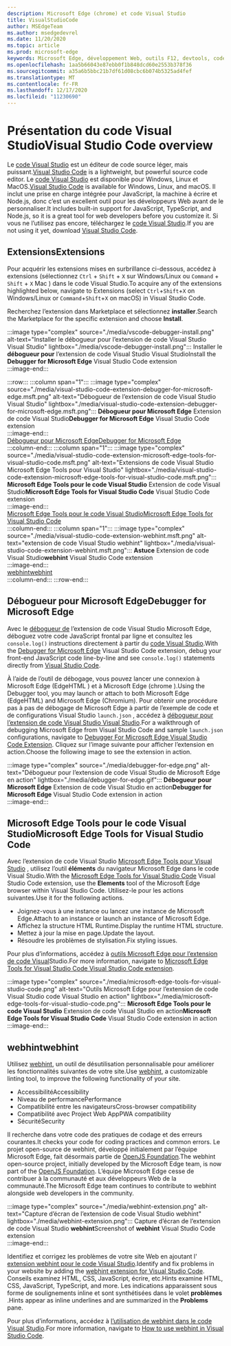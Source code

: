 ```yaml
---
description: Microsoft Edge (chrome) et code Visual Studio
title: VisualStudioCode
author: MSEdgeTeam
ms.author: msedgedevrel
ms.date: 11/20/2020
ms.topic: article
ms.prod: microsoft-edge
keywords: Microsoft Edge, développement Web, outils F12, devtools, code vs, code Visual Studio, débogueur, webhint
ms.openlocfilehash: 1aa5b66043e87ebb0f1b848dcd60e2553b378f36
ms.sourcegitcommit: a35a6b5bbc21b7df61d08cbc6b074b5325ad4fef
ms.translationtype: MT
ms.contentlocale: fr-FR
ms.lasthandoff: 12/17/2020
ms.locfileid: "11230690"
---
```

# <span data-ttu-id="250f6-104">Présentation du code Visual Studio</span><span class="sxs-lookup"><span data-stu-id="250f6-104">Visual Studio Code overview</span></span>  

<span data-ttu-id="250f6-105">Le [code Visual Studio][VisualStudioCodeDocs] est un éditeur de code source léger, mais puissant.</span><span class="sxs-lookup"><span data-stu-id="250f6-105">[Visual Studio Code][VisualStudioCodeDocs] is a lightweight, but powerful source code editor.</span></span>  <span data-ttu-id="250f6-106">Le [code Visual Studio][VisualStudioCodeDocs] est disponible pour Windows, Linux et MacOS.</span><span class="sxs-lookup"><span data-stu-id="250f6-106">[Visual Studio Code][VisualStudioCodeDocs] is available for Windows, Linux, and macOS.</span></span>  <span data-ttu-id="250f6-107">Il inclut une prise en charge intégrée pour JavaScript, la machine à écrire et Node.js, donc c’est un excellent outil pour les développeurs Web avant de le personnaliser.</span><span class="sxs-lookup"><span data-stu-id="250f6-107">It includes built-in support for JavaScript, TypeScript, and Node.js, so it is a great tool for web developers before you customize it.</span></span>  <span data-ttu-id="250f6-108">Si vous ne l’utilisez pas encore, téléchargez le [code Visual Studio][VisualstudioCode].</span><span class="sxs-lookup"><span data-stu-id="250f6-108">If you are not using it yet, download [Visual Studio Code][VisualstudioCode].</span></span>  

## <span data-ttu-id="250f6-109">Extensions</span><span class="sxs-lookup"><span data-stu-id="250f6-109">Extensions</span></span>  

<!--todo: We want to put something like the tiles for extensions Visual Studio Code uses on this page https://code.visualstudio.com/Docs#top-extensions but I don't think this is a markdown page.  I think it's a web page.  I couldn't find anything in https://github.com/Microsoft/vscode-docs that looks like this page. In the meantime, here's what I've come up with: -->  

<span data-ttu-id="250f6-110">Pour acquérir les extensions mises en surbrillance ci-dessous, accédez à extensions \(sélectionnez `Ctrl` + `Shift` + `X` sur Windows/Linux ou `Command` + `Shift` + `X` Mac \) dans le code Visual Studio.</span><span class="sxs-lookup"><span data-stu-id="250f6-110">To acquire any of the extensions highlighted below, navigate to Extensions \(select `Ctrl`+`Shift`+`X` on Windows/Linux or `Command`+`Shift`+`X` on macOS\) in Visual Studio Code.</span></span>  

<span data-ttu-id="250f6-111">Recherchez l’extension dans Marketplace et sélectionnez **installer**.</span><span class="sxs-lookup"><span data-stu-id="250f6-111">Search the Marketplace for the specific extension and choose **Install**.</span></span>  

:::image type="complex" source="./media/vscode-debugger-install.png" alt-text="Installer le débogueur pour l’extension de code Visual Studio Visual Studio" lightbox="./media/vscode-debugger-install.png":::
   <span data-ttu-id="250f6-113">Installer le **débogueur pour** l’extension de code Visual Studio Visual Studio</span><span class="sxs-lookup"><span data-stu-id="250f6-113">Install the **Debugger for Microsoft Edge** Visual Studio Code extension</span></span>  
:::image-end:::  

:::row:::
   :::column span="1":::
      :::image type="complex" source="./media/visual-studio-code-extension-debugger-for-microsoft-edge.msft.png" alt-text="Débogueur de l’extension de code Visual Studio Visual Studio" lightbox="./media/visual-studio-code-extension-debugger-for-microsoft-edge.msft.png":::
         <span data-ttu-id="250f6-115">**Débogueur pour Microsoft Edge** Extension de code Visual Studio</span><span class="sxs-lookup"><span data-stu-id="250f6-115">**Debugger for Microsoft Edge** Visual Studio Code extension</span></span>  
      :::image-end:::  
      [<span data-ttu-id="250f6-116">Débogueur pour Microsoft Edge</span><span class="sxs-lookup"><span data-stu-id="250f6-116">Debugger for Microsoft Edge</span></span>](#debugger-for-microsoft-edge)  
   :::column-end:::
   :::column span="1":::
      :::image type="complex" source="./media/visual-studio-code-extension-microsoft-edge-tools-for-visual-studio-code.msft.png" alt-text="Extensions de code Visual Studio Microsoft Edge Tools pour Visual Studio" lightbox="./media/visual-studio-code-extension-microsoft-edge-tools-for-visual-studio-code.msft.png":::
         <span data-ttu-id="250f6-118">**Microsoft Edge Tools pour le code Visual Studio** Extension de code Visual Studio</span><span class="sxs-lookup"><span data-stu-id="250f6-118">**Microsoft Edge Tools for Visual Studio Code** Visual Studio Code extension</span></span>  
      :::image-end:::  
      [<span data-ttu-id="250f6-119">Microsoft Edge Tools pour le code Visual Studio</span><span class="sxs-lookup"><span data-stu-id="250f6-119">Microsoft Edge Tools for Visual Studio Code</span></span>](#microsoft-edge-tools-for-visual-studio-code)  
   :::column-end:::
   :::column span="1":::
      :::image type="complex" source="./media/visual-studio-code-extension-webhint.msft.png" alt-text="extension de code Visual Studio webhint" lightbox="./media/visual-studio-code-extension-webhint.msft.png":::
         <span data-ttu-id="250f6-121">**Astuce** Extension de code Visual Studio</span><span class="sxs-lookup"><span data-stu-id="250f6-121">**webhint** Visual Studio Code extension</span></span>  
      :::image-end:::  
      [<span data-ttu-id="250f6-122">webhint</span><span class="sxs-lookup"><span data-stu-id="250f6-122">webhint</span></span>](#webhint)  
   :::column-end:::
:::row-end:::  

## <a name="debugger-for-microsoft-edge"></a><span data-ttu-id="250f6-123">Débogueur pour Microsoft Edge</span><span class="sxs-lookup"><span data-stu-id="250f6-123">Debugger for Microsoft Edge</span></span>  

<span data-ttu-id="250f6-124">Avec le [débogueur de][VisualstudioMarketplaceDebuggerMicrosoftEdge] l’extension de code Visual Studio Microsoft Edge, déboguez votre code JavaScript frontal par ligne et consultez les `console.log()` instructions directement à partir du [code Visual Studio][VisualstudioCode].</span><span class="sxs-lookup"><span data-stu-id="250f6-124">With the [Debugger for Microsoft Edge][VisualstudioMarketplaceDebuggerMicrosoftEdge] Visual Studio Code extension, debug your front-end JavaScript code line-by-line and see `console.log()` statements directly from [Visual Studio Code][VisualstudioCode].</span></span>  
      
<span data-ttu-id="250f6-125">À l’aide de l’outil de débogage, vous pouvez lancer une connexion à Microsoft Edge \(EdgeHTML \) et à Microsoft Edge \(chrome \).</span><span class="sxs-lookup"><span data-stu-id="250f6-125">Using the Debugger tool, you may launch or attach to both Microsoft Edge \(EdgeHTML\) and Microsoft Edge \(Chromium\).</span></span>  <span data-ttu-id="250f6-126">Pour obtenir une procédure pas à pas de débogage de Microsoft Edge à partir de l’exemple de code et de configurations Visual Studio `launch.json` , accédez à [débogueur pour l’extension de code Visual Studio Visual Studio][VisualStudioCodeDebuggerEdge].</span><span class="sxs-lookup"><span data-stu-id="250f6-126">For a walkthrough of debugging Microsoft Edge from Visual Studio Code and sample `launch.json` configurations, navigate to [Debugger For Microsoft Edge Visual Studio Code Extension][VisualStudioCodeDebuggerEdge].</span></span>  <span data-ttu-id="250f6-127">Cliquez sur l’image suivante pour afficher l’extension en action.</span><span class="sxs-lookup"><span data-stu-id="250f6-127">Choose the following image to see the extension in action.</span></span>  

:::image type="complex" source="./media/debugger-for-edge.png" alt-text="Débogueur pour l’extension de code Visual Studio de Microsoft Edge en action" lightbox="./media/debugger-for-edge.gif":::
   <span data-ttu-id="250f6-129">**Débogueur pour Microsoft Edge** Extension de code Visual Studio en action</span><span class="sxs-lookup"><span data-stu-id="250f6-129">**Debugger for Microsoft Edge** Visual Studio Code extension in action</span></span>  
:::image-end:::  

## <a name="microsoft-edge-tools-for-visual-studio-code"></a><span data-ttu-id="250f6-130">Microsoft Edge Tools pour le code Visual Studio</span><span class="sxs-lookup"><span data-stu-id="250f6-130">Microsoft Edge Tools for Visual Studio Code</span></span>

<span data-ttu-id="250f6-131">Avec l’extension de code Visual Studio [Microsoft Edge Tools pour Visual Studio][VisualstudioMarketplaceMicrosoftEdgeToolsVisualStudioCode] , utilisez l’outil **éléments** du navigateur Microsoft Edge dans le code Visual Studio.</span><span class="sxs-lookup"><span data-stu-id="250f6-131">With the [Microsoft Edge Tools for Visual Studio Code][VisualstudioMarketplaceMicrosoftEdgeToolsVisualStudioCode] Visual Studio Code extension, use the **Elements** tool of the Microsoft Edge browser within Visual Studio Code.</span></span>  <span data-ttu-id="250f6-132">Utilisez-le pour les actions suivantes.</span><span class="sxs-lookup"><span data-stu-id="250f6-132">Use it for the following actions.</span></span>  

*   <span data-ttu-id="250f6-133">Joignez-vous à une instance ou lancez une instance de Microsoft Edge.</span><span class="sxs-lookup"><span data-stu-id="250f6-133">Attach to an instance or launch an instance of Microsoft Edge.</span></span>  
*   <span data-ttu-id="250f6-134">Affichez la structure HTML Runtime.</span><span class="sxs-lookup"><span data-stu-id="250f6-134">Display the runtime HTML structure.</span></span>  
*   <span data-ttu-id="250f6-135">Mettez à jour la mise en page.</span><span class="sxs-lookup"><span data-stu-id="250f6-135">Update the layout.</span></span>  
*   <span data-ttu-id="250f6-136">Résoudre les problèmes de stylisation.</span><span class="sxs-lookup"><span data-stu-id="250f6-136">Fix styling issues.</span></span>  
    
<span data-ttu-id="250f6-137">Pour plus d’informations, accédez à [outils Microsoft Edge pour l’extension de code Visual][VisualStudioCodeMicrosoftEdgeDevtoolsExtension]Studio.</span><span class="sxs-lookup"><span data-stu-id="250f6-137">For more information, navigate to [Microsoft Edge Tools for Visual Studio Code Visual Studio Code extension][VisualStudioCodeMicrosoftEdgeDevtoolsExtension].</span></span>  <!--  Choose the following image to see the extension in action.  -->  
      
:::image type="complex" source="./media/microsoft-edge-tools-for-visual-studio-code.png" alt-text="Outils Microsoft Edge pour l’extension de code Visual Studio code Visual Studio en action" lightbox="./media/microsoft-edge-tools-for-visual-studio-code.png":::
   <span data-ttu-id="250f6-139">**Microsoft Edge Tools pour le code Visual Studio** Extension de code Visual Studio en action</span><span class="sxs-lookup"><span data-stu-id="250f6-139">**Microsoft Edge Tools for Visual Studio Code** Visual Studio Code extension in action</span></span>  
:::image-end:::  

## <a name="webhint"></a><span data-ttu-id="250f6-140">webhint</span><span class="sxs-lookup"><span data-stu-id="250f6-140">webhint</span></span>  
      
<span data-ttu-id="250f6-141">Utilisez [webhint][WebhintMain], un outil de désutilisation personnalisable pour améliorer les fonctionnalités suivantes de votre site.</span><span class="sxs-lookup"><span data-stu-id="250f6-141">Use [webhint][WebhintMain], a customizable linting tool, to improve the following functionality of your site.</span></span>  

*   <span data-ttu-id="250f6-142">Accessibilité</span><span class="sxs-lookup"><span data-stu-id="250f6-142">Accessibility</span></span>
*   <span data-ttu-id="250f6-143">Niveau de performance</span><span class="sxs-lookup"><span data-stu-id="250f6-143">Performance</span></span>
*   <span data-ttu-id="250f6-144">Compatibilité entre les navigateurs</span><span class="sxs-lookup"><span data-stu-id="250f6-144">Cross-browser compatibility</span></span>
*   <span data-ttu-id="250f6-145">Compatibilité avec Project Web App</span><span class="sxs-lookup"><span data-stu-id="250f6-145">PWA compatibility</span></span>
*   <span data-ttu-id="250f6-146">Sécurité</span><span class="sxs-lookup"><span data-stu-id="250f6-146">Security</span></span>

<span data-ttu-id="250f6-147">Il recherche dans votre code des pratiques de codage et des erreurs courantes.</span><span class="sxs-lookup"><span data-stu-id="250f6-147">It checks your code for coding practices and common errors.</span></span> <span data-ttu-id="250f6-148">Le projet open-source de webhint, développé initialement par l’équipe Microsoft Edge, fait désormais partie de [OpenJS Foundation][OpenjsFoundation].</span><span class="sxs-lookup"><span data-stu-id="250f6-148">The webhint open-source project, initially developed by the Microsoft Edge team, is now part of the [OpenJS Foundation][OpenjsFoundation].</span></span>  <span data-ttu-id="250f6-149">L’équipe Microsoft Edge cesse de contribuer à la communauté et aux développeurs Web de la communauté.</span><span class="sxs-lookup"><span data-stu-id="250f6-149">The Microsoft Edge team continues to contribute to webhint alongside web developers in the community.</span></span>  <!--  Choose the following image to see the extension in action.  -->  
      
:::image type="complex" source="./media/webhint-extension.png" alt-text="Capture d’écran de l’extension de code Visual Studio webhint" lightbox="./media/webhint-extension.png":::
   <span data-ttu-id="250f6-151">Capture d’écran de l’extension de code Visual Studio **webhint**</span><span class="sxs-lookup"><span data-stu-id="250f6-151">Screenshot of **webhint** Visual Studio Code extension</span></span>  
:::image-end:::  
      
<span data-ttu-id="250f6-152">Identifiez et corrigez les problèmes de votre site Web en ajoutant l' [extension webhint pour le code Visual Studio][VisualstudioMarketplaceWebhint].</span><span class="sxs-lookup"><span data-stu-id="250f6-152">Identify and fix problems in your website by adding the [webhint extension for Visual Studio Code][VisualstudioMarketplaceWebhint].</span></span>  <span data-ttu-id="250f6-153">Conseils examinez HTML, CSS, JavaScript, écrire, etc.</span><span class="sxs-lookup"><span data-stu-id="250f6-153">Hints examine HTML, CSS, JavaScript, TypeScript, and more.</span></span>  <span data-ttu-id="250f6-154">Les indications apparaissent sous forme de soulignements inline et sont synthétisées dans le volet **problèmes** .</span><span class="sxs-lookup"><span data-stu-id="250f6-154">Hints appear as inline underlines and are summarized in the **Problems** pane.</span></span>  
      
<span data-ttu-id="250f6-155">Pour plus d’informations, accédez à [l’utilisation de webhint dans le code Visual Studio][VisualStudioCodeWebhint].</span><span class="sxs-lookup"><span data-stu-id="250f6-155">For more information, navigate to [How to use webhint in Visual Studio Code][VisualStudioCodeWebhint].</span></span>  

<!--links -->  

[VisualStudioCodeDebuggerEdge]: ./debugger-for-edge.md "Débogueur de l’extension de code Visual Studio Microsoft Edge | Documents Microsoft"  
[VisualStudioCodeMicrosoftEdgeDevtoolsExtension]: ./microsoft-edge-devtools-extension.md "Extension de code Microsoft Edge DevTools pour Visual Studio | Documents Microsoft"  
[VisualStudioCodeWebhint]: ./webhint.md "Extension de code Visual Studio webhint | Documents Microsoft"  

[VisualstudioCode]: https://code.visualstudio.com "Code Visual Studio"  
[VisualStudioCodeDocs]: https://code.visualstudio.com/Docs "Documentation | Code Visual Studio"   

[VisualstudioMarketplaceDebuggerMicrosoftEdge]: https://marketplace.visualstudio.com/items?itemName=msjsdiag.debugger-for-edge "Débogueur pour Microsoft Edge | Visual Studio Marketplace"  
[VisualstudioMarketplaceMicrosoftEdgeToolsVisualStudioCode]: https://marketplace.visualstudio.com/items?itemName=ms-edgedevtools.vscode-edge-devtools "Microsoft Edge Tools pour le code Visual Studio | Visual Studio Marketplace"  

[VisualstudioMarketplaceWebhint]: https://marketplace.visualstudio.com/items?itemName=webhint.vscode-webhint "webhint | Visual Studio Marketplace"  

[WebhintMain]:  https://webhint.io "webhint"  
[OpenjsFoundation]:  https://openjsf.org "OpenJS Foundation"  
